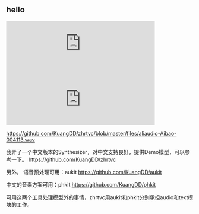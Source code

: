 ## hello

<div align=life> 
<iframe frameborder="no" marginwidth="0" marginheight="0" width=400 height=140 src="https://music.163.com/outchain/player?type=2&id=34341360&auto=0&height=66"></iframe>
</div>

<div align=life> 
<iframe frameborder="no" marginwidth="0" marginheight="0" width=400 height=140 src="https://github.com/KuangDD/zhrtvc/blob/master/files/aliaudio-Aibao-004113.wav"></iframe>
</div>

https://github.com/KuangDD/zhrtvc/blob/master/files/aliaudio-Aibao-004113.wav


我弄了一个中文版本的Synthesizer，对中文支持良好，提供Demo模型，可以参考一下。
https://github.com/KuangDD/zhrtvc

另外，
语音预处理可用：aukit
https://github.com/KuangDD/aukit

中文的音素方案可用：phkit
https://github.com/KuangDD/phkit

可用这两个工具处理模型外的事情，zhrtvc用aukit和phkit分别承担audio和text模块的工作。


<object height="100" width="100" data="https://github.com/KuangDD/zhrtvc/blob/master/files/aliaudio-Aibao-004113.wav"></object>

